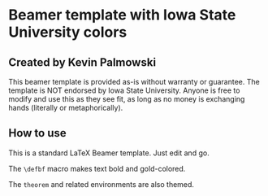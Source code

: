 # Beamer template with Iowa State University colors

## Created by Kevin Palmowski

This beamer template is provided as-is without warranty or guarantee. The template is NOT endorsed by Iowa State University. Anyone is free to modify and use this as they see fit, as long as no money is exchanging hands (literally or metaphorically).

## How to use

This is a standard LaTeX Beamer template. Just edit and go.

The `\defbf` macro makes text bold and gold-colored.

The `theorem` and related environments are also themed.

